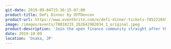 ```yaml
---
git-date: 2019-09-04T15:36:15-07:00
product-title: DeFi Dinner by OFFDevcon
product-url: https://www.eventbrite.com/e/defi-dinner-tickets-70522104513?aff=OFF
image: /images/events/70018215_262642982834_1_original.jpeg
product-description: 'Join the open finance community straight after the second day of Devcon for an evening of Osaka`s best culinary experiences and some fun.'  
date: 2019-10-09
location: 'Osaka, JP'
---
```

